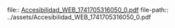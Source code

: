 file:: [Accesibilidad_WEB_1741705316050_0.pdf](../assets/Accesibilidad_WEB_1741705316050_0.pdf)
file-path:: ../assets/Accesibilidad_WEB_1741705316050_0.pdf
